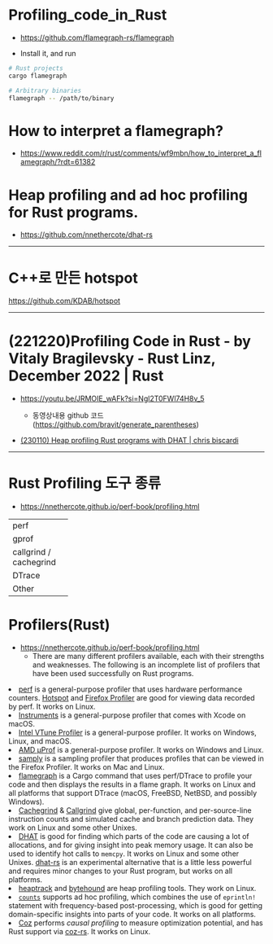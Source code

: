 # Profiling_code_in_Rust
- https://github.com/flamegraph-rs/flamegraph

- Install it, and run

```bash
# Rust projects
cargo flamegraph

# Arbitrary binaries
flamegraph -- /path/to/binary
```


# How to interpret a flamegraph? 
- https://www.reddit.com/r/rust/comments/wf9mbn/how_to_interpret_a_flamegraph/?rdt=61382

# Heap profiling and ad hoc profiling for Rust programs. 
- https://github.com/nnethercote/dhat-rs

<hr />

# C++로 만든 hotspot 
https://github.com/KDAB/hotspot

<hr />



# (221220)Profiling Code in Rust - by Vitaly Bragilevsky - Rust Linz, December 2022 | Rust
- https://youtu.be/JRMOIE_wAFk?si=Ngl2T0FWl74H8v_5
  - 동영상내용 github 코드(https://github.com/bravit/generate_parentheses)

- [(230110) Heap profiling Rust programs with DHAT | chris biscardi](https://youtu.be/AJhKaoyc4pY?si=bkzCTuFCtmY3DNqd)



<hr />

# Rust Profiling 도구 종류
- https://nnethercote.github.io/perf-book/profiling.html

|||
|-|-|
|perf||
|gprof||
|callgrind / <br>cachegrind||
|DTrace||
|Other||

# Profilers(Rust)
- https://nnethercote.github.io/perf-book/profiling.html
  - There are many different profilers available, each with their strengths and weaknesses. The following is an incomplete list of profilers that have been used successfully on Rust programs.

<li><a href="https://perf.wiki.kernel.org/index.php/Main_Page">perf</a> is a general-purpose profiler that uses hardware performance counters.
<a href="https://github.com/KDAB/hotspot">Hotspot</a> and <a href="https://profiler.firefox.com/">Firefox Profiler</a> are good for viewing data recorded by perf.
It works on Linux.</li>
<li><a href="https://developer.apple.com/forums/tags/instruments">Instruments</a> is a general-purpose profiler that comes with Xcode on macOS.</li>
<li><a href="https://www.intel.com/content/www/us/en/developer/tools/oneapi/vtune-profiler.html">Intel VTune Profiler</a> is a general-purpose profiler. It works on Windows,
Linux, and macOS.</li>
<li><a href="https://developer.amd.com/amd-uprof/">AMD μProf</a> is a general-purpose profiler. It works on Windows and Linux.</li>
<li><a href="https://github.com/mstange/samply/">samply</a> is a sampling profiler that produces profiles that can be viewed
in the Firefox Profiler. It works on Mac and Linux.</li>
<li><a href="https://github.com/flamegraph-rs/flamegraph">flamegraph</a> is a Cargo command that uses perf/DTrace to profile your
code and then displays the results in a flame graph. It works on Linux and
all platforms that support DTrace (macOS, FreeBSD, NetBSD, and possibly
Windows).</li>
<li><a href="https://www.valgrind.org/docs/manual/cg-manual.html">Cachegrind</a> &amp; <a href="https://www.valgrind.org/docs/manual/cl-manual.html">Callgrind</a> give global, per-function, and per-source-line
instruction counts and simulated cache and branch prediction data. They work
on Linux and some other Unixes.</li>
<li><a href="https://www.valgrind.org/docs/manual/dh-manual.html">DHAT</a> is good for finding which parts of the code are causing a lot of
allocations, and for giving insight into peak memory usage. It can also be
used to identify hot calls to <code class="hljs">memcpy</code>. It works on Linux and some other
Unixes. <a href="https://github.com/nnethercote/dhat-rs/">dhat-rs</a> is an experimental alternative that is a little less
powerful and requires minor changes to your Rust program, but works on all
platforms.</li>
<li><a href="https://github.com/KDE/heaptrack">heaptrack</a> and <a href="https://github.com/koute/bytehound">bytehound</a> are heap profiling tools. They work on Linux.</li>
<li><a href="https://github.com/nnethercote/counts/"><code class="hljs">counts</code></a> supports ad hoc profiling, which combines the use of <code class="hljs">eprintln!</code>
statement with frequency-based post-processing, which is good for getting
domain-specific insights into parts of your code. It works on all platforms.</li>
<li><a href="https://github.com/plasma-umass/coz">Coz</a> performs <em>causal profiling</em> to measure optimization potential, and has
Rust support via <a href="https://github.com/plasma-umass/coz/tree/master/rust">coz-rs</a>. It works on Linux.</li>
